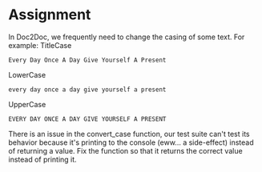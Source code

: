 # Assignment

In Doc2Doc, we frequently need to change the casing of some text. For example:
TitleCase

    Every Day Once A Day Give Yourself A Present

LowerCase

    every day once a day give yourself a present

UpperCase

    EVERY DAY ONCE A DAY GIVE YOURSELF A PRESENT

There is an issue in the convert_case function, our test suite can't test its behavior because it's printing to the console (eww... a side-effect) instead of returning a value. Fix the function so that it returns the correct value instead of printing it.
